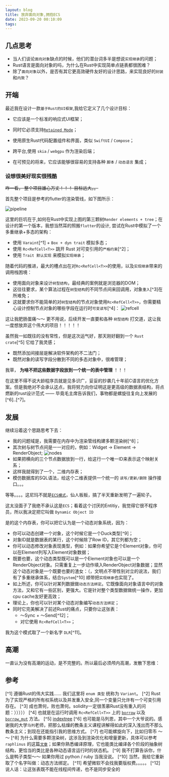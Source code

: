 ```yaml
---
layout: blog
title: 放弃面向对象,拥抱ECS
date: 2023-09-20 00:10:09
tags:
---
```


## 几点思考

* 当人们谈论`面向对象`缺点的时候，他们的潜台词多半是想说`实现继承`的问题；
* Rust语言是面向对象的吗，为什么在Rust中实现简单点链表都很困难？
* 除了`面向对象`以外，是否有其它更高效硬件友好的设计思路，来实现良好的`封装`和`内聚`？

## 开端

最近我在设计一款`基于Rust的UI框架`,我给它定义了几个设计目标：

* 它应该是一个标准的响应式UI框架；

* 同时它必须支持[`Retained Mode`](https://learn.microsoft.com/en-us/windows/win32/learnwin32/retained-mode-versus-immediate-mode)；

* 使用原生Rust代码配置组件和界面，类似 `SwiftUI` / `Compose`；

* 跨平台,使用 `skia` / `webgpu` 作为渲染后端；

* 在可预见的将来，它应该能够很容易的支持各种 `脚本` / `动态语言` 集成；

### 设想很美好现实很残酷

~~咋一看， 整个项目雄心万丈！！！ 目标远大。。~~

首先整个项目是参考的flutter的渲染管线，如下图所示：

![pipeline](img/pipeline.png)

这里的巨坑在于,如何在Rust中实现上图的第三颗树`Render elements + tree`；在设计的第一个版本，我想当然耳的照搬`flutter`的设计, 尝试在Rust中模拟了一个多重继承+多态的架构：

* 使用 `Varaint`[^1] + `Box + dyn trait` 模拟多态；
* 使用 `Rc<RefCell<T>>` 跳开 Rust 对可变引用的`严格约束`[^2]；
* 使用 `Trait 默认实现` 来模拟`实现继承`；

随着代码的推进，最大的槽点出在对`Rc<RefCell<T>>`的使用，以及`实现继承`带来的调用栈困境：

* 使用面向对象来设计`树型结构`，最经典的案例就是浏览器的DOM；
* 这往往要求，某个算法过程在`树型结构`的不同节点间来回调用，对象`重入`[^3]在所难免；
* 这就要求你不能简单的对`树型结构`的节点对象使用`Rc<RefCell<T>>`，你需要精心设计控制节点对象的哪些字段在运行时`可变读写`[^4]：
![refcell](img/refcell.png)

这让我肥肠蛋痛～～ 更不用说，后续开发一直要和各种 `树型结构` 打交道，这让我一度想放弃这个伟大的项目！！！！！

虽然我一如既往的没有常性，但是这次运气好，那天刚好翻到一个 `Rust crate`[^5] 它给了我灵感；

* 既然添加间接层是解决软件架构的不二法门；
* 既然对象的读写字段分散到不同的多态对象中，很难管理；

我草， **为啥不把这些数据字段放到一个统一的表中管理** ！！！

在这里不得不说大龄程序员就是见多识广，妥妥的抄袭几十年前C语言的优化方案。但是我绝对不会承认这点，我将努力向你证明这是更高级的数据表结构，将点燃新的rust设计范式 —— 毕竟毛主席告诉我们，事物都是螺旋往复向上发展的[^6]..[^7]。

## 发展

继续沿着这个思路思考下去：

* 我的问题域是，我需要在内存中为渲染管线构建多颗渲染树[^8]；
* 其次树与树节点间是一一对应的，例如：Widget -> Element -> RenderObject;
![nodes](img/3tree.png)
* 如果把横向的三个节点数据放到一行，给这行一个唯一ID来表示这个映射关系；
* 这样我就得到了一个，二维内存表；
* 模仿数据库的SQL语法，给这个二维表提供一个统一的 `读写/更新/删除` 操作接口。。。

等等。。。。这尼玛不就是[`ECS模式`](https://en.wikipedia.org/wiki/Entity_component_system)，仙人板板，搞了半天重新发明了一遍轮子。

这太没面子了我绝不承认这是`ECS`；看着这个讨厌的Entitiy，我觉得它很不程序员，所以我决定把它叫做 `Dynamic Object ID`

是的这个内存表，你可以把它认为是一个动态对象系统，因为：

* 你可以动态创建一个对象，这个时候它是一个Duck类型[^9]；
* 对象ID就是数据表的某行，这个时候除了Row ID，其它列都为空；
* 你可以动态修改对象表现类型，例如：如果你希望它是个Element对象，你可以在Element列写入Element对象数据；
* 既要也要，这个动态类型既可以是一个Element对象也可以是一个RenderObject对象。只需重复上一步动作填入RenderObject对象数据；显然这个动态对象是一个既要也要的渣女：（，文明点不带性别对立的说法，我们有了多重继承体系，结合`System`[^10] 顺带把`实现继承`也实现了。
* 如上所述，你可以针对某列数据做`动态方法绑定`。它既像面向对象语言中的对象方法，又和它有一些区别，更强大。它是针对整个类型数据做统一操作，更加cpu cache友好更高效；
* 理论上，你也可以针对某个动态对象编写`动态方法绑定`；
* 同时它完美解决了前述Rust的痛点，只要你让这张表：
  * ～Sync + ～Send[^12]；
  * 对它使用 `Rc<RefCell<T>>`；

我为这个模式取了一个新名字 `DLR`[^11]。

## 高潮

一直认为没有高潮的运动，是不完整的。所以最后必须颅内高潮，发散下思维：

## 参考

[^1] 遵循Rust的伟大实践…… 我们这里将 `enum 类型` 统称为 `Variant`。
[^2] Rust为了实现严格的所有权系统以及并发重入安全,同一个变量只允许有一个可变引用存在。
[^3] 成也萧何，败也萧何。solidity一定很羡慕Rust没有重入的问题：）））））
[^4] 也就是在运行时调用 `Rc<RefCell<T>>` 上的 [`borrow`](https://doc.rust-lang.org/std/cell/struct.RefCell.html#method.borrow) 以及 [`borrow_mut`](https://doc.rust-lang.org/std/cell/struct.RefCell.html#method.borrow_mut) 方法。
[^5] [indextree](https://docs.rs/indextree/latest/indextree/index.html)
[^6] 也可能是马列恩，其中一个大爷说的。感谢我的大学`马列`老师，把那么枯燥的教条主义课程讲解得如此的深入浅出而不那么教条主义；到现在还能指引我的思维方式。
[^7] 也可能螺旋向下，比如归零币 ～～
[^8] 为什么需要多颗渲染树，这涉及到渲染优化和增量更新，具体可以参考 `raphlinus` 的这篇[`文章`](https://raphlinus.github.io/ui/druid/2019/11/22/reactive-ui.html)；如果你熟悉编译原理，它也能类比编译各个阶段的抽象树结构，更恰当的类比是各种动态语言运行时的状态机。
[^9] 我不打算告诉你，什么是鸭子类型～～ 如果你用过 python / ruby 当我没说。
[^10] 当然，我给它重新取了个名字叫做：动态方法绑定。
[^11] 希望微软不会找我要版权费。。。。。
[^12] 说人话：让这张表既不能在线程间传递，也不是同步安全的
